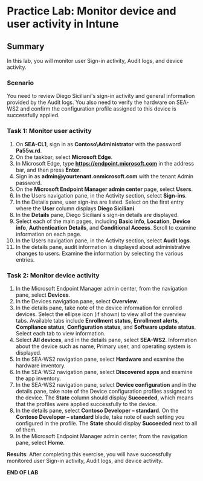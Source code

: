 # Practice Lab: Monitor device and user activity in Intune

## Summary

In this lab, you will monitor user Sign-in activity, Audit logs, and device activity.

### Scenario

You need to review Diego Siciliani's sign-in activity and general information provided by the Audit logs. You also need to verify the hardware on SEA-WS2 and confirm the configuration profile assigned to this device is successfully applied. 

### Task 1: Monitor user activity

1. On **SEA-CL1**, sign in as **Contoso\\Administrator** with the password **Pa55w.rd**.
2. On the taskbar, select **Microsoft Edge**.
3. In Microsoft Edge, type **https://endpoint.microsoft.com** in the address bar, and then press **Enter**. 
4. Sign in as **admin\@yourtenant.onmicrosoft.com** with the tenant Admin password.
5. On the **Microsoft Endpoint Manager admin center** page, select **Users**.
6. In the Users navigation pane, in the Activity section, select **Sign-ins**. 
7. In the Details pane, user sign-ins are listed. Select on the first entry where the **User** column displays **Diego Siciliani**.
8. In the **Details** pane, Diego Siciliani´s sign-in details are displayed. 
9. Select each of the main pages, including **Basic info**, **Location**, **Device info**, **Authentication Details**, and **Conditional Access**. Scroll to examine information on each page. 
10. In the Users navigation pane, in the Activity section, select **Audit logs**. 
11. In the details pane, audit information is displayed about administrative changes to users. Examine the information by selecting the various entries.

### Task 2: Monitor device activity

1. In the Microsoft Endpoint Manager admin center, from the navigation pane, select **Devices**.
2. In the Devices navigation pane, select **Overview**.
3. In the details pane, take note of the device information for enrolled devices. Select the ellipse icon (if shown) to view all of the overview tabs. Available tabs include **Enrollment status**, **Enrollment alerts**, **Compliance status**, **Configuration status**, and **Software update status**. Select each tab to view information.
4. Select **All devices**, and in the details pane, select **SEA-WS2**. Information about the device such as name, Primary user, and operating system is displayed.
5. In the SEA-WS2 navigation pane, select **Hardware** and examine the hardware inventory.
6. In the SEA-WS2 navigation pane, select **Discovered apps** and examine the app inventory.
7. In the SEA-WS2 navigation pane, select **Device configuration** and in the details pane, take note of the Device configuration profiles assigned to the device. The **State** column should display **Succeeded**, which means that the profiles were applied successfully to the device.
8. In the details pane, select **Contoso Developer – standard**. On the **Contoso Developer – standard** blade, take note of each setting you configured in the profile. The **State** should display **Succeeded** next to all of them.
9. In the Microsoft Endpoint Manager admin center, from the navigation pane, select **Home**.

**Results**: After completing this exercise, you will have successfully monitored user Sign-in activity, Audit logs, and device activity.

**END OF LAB**
